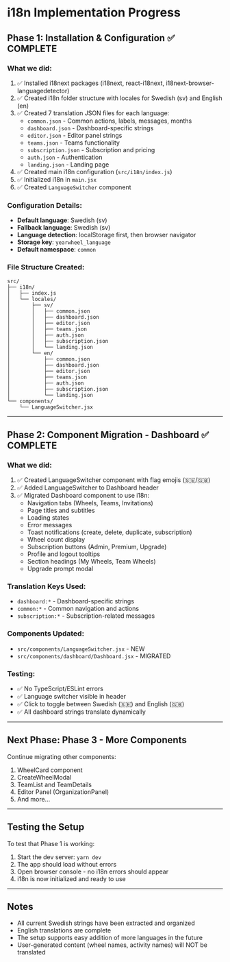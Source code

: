 # i18n Implementation Progress

## Phase 1: Installation & Configuration ✅ COMPLETE

### What we did:
1. ✅ Installed i18next packages (i18next, react-i18next, i18next-browser-languagedetector)
2. ✅ Created i18n folder structure with locales for Swedish (sv) and English (en)
3. ✅ Created 7 translation JSON files for each language:
   - `common.json` - Common actions, labels, messages, months
   - `dashboard.json` - Dashboard-specific strings
   - `editor.json` - Editor panel strings
   - `teams.json` - Teams functionality
   - `subscription.json` - Subscription and pricing
   - `auth.json` - Authentication
   - `landing.json` - Landing page
4. ✅ Created main i18n configuration (`src/i18n/index.js`)
5. ✅ Initialized i18n in `main.jsx`
6. ✅ Created `LanguageSwitcher` component

### Configuration Details:
- **Default language**: Swedish (sv)
- **Fallback language**: Swedish (sv)
- **Language detection**: localStorage first, then browser navigator
- **Storage key**: `yearwheel_language`
- **Default namespace**: `common`

### File Structure Created:
```
src/
├── i18n/
│   ├── index.js
│   └── locales/
│       ├── sv/
│       │   ├── common.json
│       │   ├── dashboard.json
│       │   ├── editor.json
│       │   ├── teams.json
│       │   ├── auth.json
│       │   ├── subscription.json
│       │   └── landing.json
│       └── en/
│           ├── common.json
│           ├── dashboard.json
│           ├── editor.json
│           ├── teams.json
│           ├── auth.json
│           ├── subscription.json
│           └── landing.json
└── components/
    └── LanguageSwitcher.jsx
```

---

## Phase 2: Component Migration - Dashboard ✅ COMPLETE

### What we did:
1. ✅ Created LanguageSwitcher component with flag emojis (🇸🇪/🇬🇧)
2. ✅ Added LanguageSwitcher to Dashboard header
3. ✅ Migrated Dashboard component to use i18n:
   - Navigation tabs (Wheels, Teams, Invitations)
   - Page titles and subtitles
   - Loading states
   - Error messages
   - Toast notifications (create, delete, duplicate, subscription)
   - Wheel count display
   - Subscription buttons (Admin, Premium, Upgrade)
   - Profile and logout tooltips
   - Section headings (My Wheels, Team Wheels)
   - Upgrade prompt modal

### Translation Keys Used:
- `dashboard:*` - Dashboard-specific strings
- `common:*` - Common navigation and actions
- `subscription:*` - Subscription-related messages

### Components Updated:
- `src/components/LanguageSwitcher.jsx` - NEW
- `src/components/dashboard/Dashboard.jsx` - MIGRATED

### Testing:
- ✅ No TypeScript/ESLint errors
- ✅ Language switcher visible in header
- ✅ Click to toggle between Swedish (🇸🇪) and English (🇬🇧)
- ✅ All dashboard strings translate dynamically

---

## Next Phase: Phase 3 - More Components

Continue migrating other components:
1. WheelCard component
2. CreateWheelModal
3. TeamList and TeamDetails
4. Editor Panel (OrganizationPanel)
5. And more...

---

## Testing the Setup

To test that Phase 1 is working:
1. Start the dev server: `yarn dev`
2. The app should load without errors
3. Open browser console - no i18n errors should appear
4. i18n is now initialized and ready to use

---

## Notes
- All current Swedish strings have been extracted and organized
- English translations are complete
- The setup supports easy addition of more languages in the future
- User-generated content (wheel names, activity names) will NOT be translated
